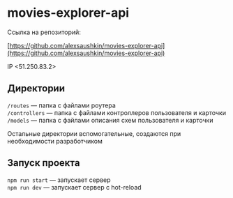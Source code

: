 # movies-explorer-api


Ссылка на репозиторий: 

[https://github.com/alexsaushkin/movies-explorer-api](https://github.com/alexsaushkin/movies-explorer-api)


IP <51.250.83.2>

## Директории

`/routes` — папка с файлами роутера  
`/controllers` — папка с файлами контроллеров пользователя и карточки   
`/models` — папка с файлами описания схем пользователя и карточки  
  
Остальные директории вспомогательные, создаются при необходимости разработчиком

## Запуск проекта

`npm run start` — запускает сервер   
`npm run dev` — запускает сервер с hot-reload
